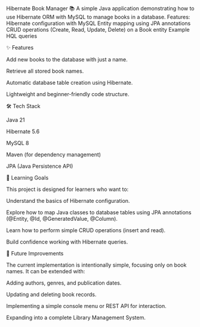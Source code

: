 Hibernate Book Manager 📚
A simple Java application demonstrating how to use Hibernate ORM with MySQL to manage books in a database.  Features:  Hibernate configuration with MySQL  Entity mapping using JPA annotations  CRUD operations (Create, Read, Update, Delete) on a Book entity  Example HQL queries


✨ Features

Add new books to the database with just a name.

Retrieve all stored book names.

Automatic database table creation using Hibernate.

Lightweight and beginner-friendly code structure.

🛠 Tech Stack

Java 21

Hibernate 5.6

MySQL 8

Maven (for dependency management)

JPA (Java Persistence API)

📖 Learning Goals

This project is designed for learners who want to:

Understand the basics of Hibernate configuration.

Explore how to map Java classes to database tables using JPA annotations (@Entity, @Id, @GeneratedValue, @Column).

Learn how to perform simple CRUD operations (insert and read).

Build confidence working with Hibernate queries.

🚀 Future Improvements

The current implementation is intentionally simple, focusing only on book names. It can be extended with:

Adding authors, genres, and publication dates.

Updating and deleting book records.

Implementing a simple console menu or REST API for interaction.

Expanding into a complete Library Management System.
